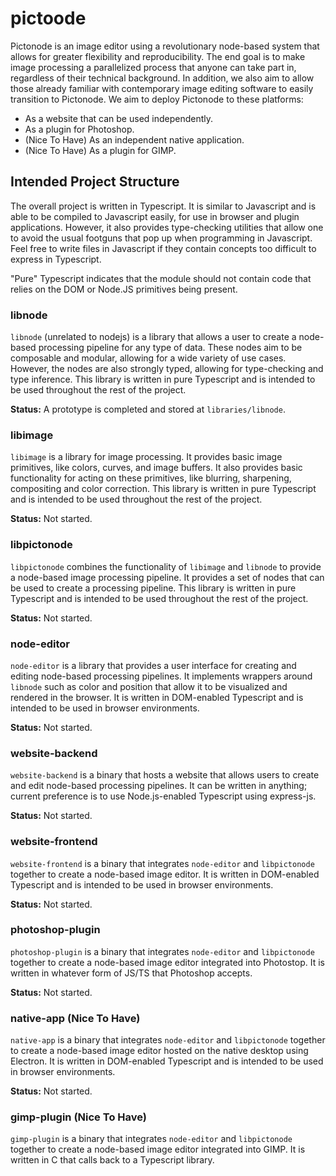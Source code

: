 # pictoode

Pictonode is an image editor using a revolutionary node-based system that allows for greater flexibility and reproducibility. The end goal is to make image processing a parallelized process that anyone can take part in, regardless of their technical background. In addition, we also aim to allow those already familiar with contemporary image editing software to easily transition to Pictonode. We aim to deploy Pictonode to these platforms:

* As a website that can be used independently.
* As a plugin for Photoshop.
* (Nice To Have) As an independent native application.
* (Nice To Have) As a plugin for GIMP. 

## Intended Project Structure

The overall project is written in Typescript. It is similar to Javascript and is able to be compiled to Javascript easily, for use in browser and plugin applications. However, it also provides type-checking utilities that allow one to avoid the usual footguns that pop up when programming in Javascript. Feel free to write files in Javascript if they contain concepts too difficult to express in Typescript.

"Pure" Typescript indicates that the module should not contain code that relies on the DOM or Node.JS primitives being present.

### libnode

`libnode` (unrelated to nodejs) is a library that allows a user to create a node-based processing pipeline for any type of data. These nodes aim to be composable and modular, allowing for a wide variety of use cases. However, the nodes are also strongly typed, allowing for type-checking and type inference. This library is written in pure Typescript and is intended to be used throughout the rest of the project.

**Status:** A prototype is completed and stored at `libraries/libnode`.

### libimage

`libimage` is a library for image processing. It provides basic image primitives, like colors, curves, and image buffers. It also provides basic functionality for acting on these primitives, like blurring, sharpening, compositing and color correction. This library is written in pure Typescript and is intended to be used throughout the rest of the project.

**Status:** Not started.

### libpictonode

`libpictonode` combines the functionality of `libimage` and `libnode` to provide a node-based image processing pipeline. It provides a set of nodes that can be used to create a processing pipeline. This library is written in pure Typescript and is intended to be used throughout the rest of the project.

**Status:** Not started.

### node-editor

`node-editor` is a library that provides a user interface for creating and editing node-based processing pipelines. It implements wrappers around `libnode` such as color and position that allow it to be visualized and rendered in the browser. It is written in DOM-enabled Typescript and is intended to be used in browser environments. 

**Status:** Not started.

### website-backend

`website-backend` is a binary that hosts a website that allows users to create and edit node-based processing pipelines. It can be written in anything; current preference is to use Node.js-enabled Typescript using express-js.

**Status:** Not started.

### website-frontend

`website-frontend` is a binary that integrates `node-editor` and `libpictonode` together to create a node-based image editor. It is written in DOM-enabled Typescript and is intended to be used in browser environments.

**Status:** Not started.

### photoshop-plugin

`photoshop-plugin` is a binary that integrates `node-editor` and `libpictonode` together to create a node-based image editor integrated into Photostop. It is written in whatever form of JS/TS that Photoshop accepts.

**Status:** Not started.

### native-app (Nice To Have)

`native-app` is a binary that integrates `node-editor` and `libpictonode` together to create a node-based image editor hosted on the native desktop using Electron. It is written in DOM-enabled Typescript and is intended to be used in browser environments.

**Status:** Not started.

### gimp-plugin (Nice To Have)

`gimp-plugin` is a binary that integrates `node-editor` and `libpictonode` together to create a node-based image editor integrated into GIMP. It is written in C that calls back to a Typescript library.